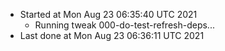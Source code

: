  - Started at Mon Aug 23 06:35:40 UTC 2021
    - Running tweak 000-do-test-refresh-deps...
  - Last done at Mon Aug 23 06:36:11 UTC 2021
